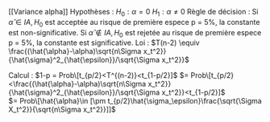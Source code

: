[[Variance alpha]]
Hypothèses : 
$H_0 : \alpha=0$
$H_1 : \alpha \neq 0$
Règle de décision : 
Si $\hat{\alpha} \in IA, H_0$ est acceptée au risque de première espece p = 5%, la constante est non-significative.
Si  $\hat{\alpha} \notin IA, H_0$ est rejetée au risque de première espece p = 5%, la constante est significative.
Loi :
$T(n-2) \equiv \frac{(\hat{\alpha}-\alpha)\sqrt{n\Sigma x_t^2}}{\hat{\sigma}^2_{\hat{\epsilon}}/\sqrt{\Sigma x_t^2}}$ 

Calcul :
$1-p = Prob\[t_{p/2}<T^{(n-2)}<t_{1-p/2}]$ 
$= Prob\[t_{p/2}<\frac{(\hat{\alpha}-\alpha)\sqrt{n\Sigma x_t^2}}{\hat{\sigma}^2_{\hat{\epsilon}}/\sqrt{\Sigma x_t^2}}<t_{1-p/2}]$  
$= Prob\[\hat{\alpha}\in [\pm t_{p/2}\hat{\sigma_\epsilon}\frac{\sqrt{\Sigma X_t^2}}{\sqrt{n\Sigma x_t^2}}]]$   

